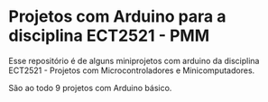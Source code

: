 # Projetos com Arduino para a disciplina ECT2521 - PMM
Esse repositório é de alguns miniprojetos com arduino da disciplina ECT2521 - Projetos com Microcontroladores e Minicomputadores.

São ao todo 9 projetos com Arduino básico.

